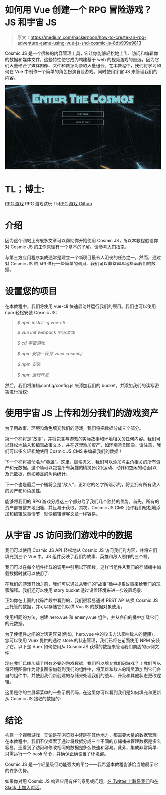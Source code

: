 # 如何用 Vue 创建一个 RPG 冒险游戏？JS 和宇宙 JS

> 原文：<https://medium.com/hackernoon/how-to-create-an-rpg-adventure-game-using-vue-js-and-cosmic-js-8db909e9813>

Cosmic JS 是一个很棒的内容管理工具，它让你能够轻松地上传、访问和编辑你的数据和媒体文件。这些特性使它成为构建基于 web 的视频游戏的首选，因为它们大量结合了媒体图像、文件和数据对象的大量组合。在本教程中，我们将学习如何在 Vue 中制作一个简单的角色扮演冒险游戏。同时使用宇宙 JS 来管理我们的内容。

![](img/ab3361504e5988f19070cab015b2cd94.png)

# TL；博士:

[RPG 游戏](https://cosmicjs.com/apps/vue-rpg-game)
RPG 游戏试玩 T5[RPG 游戏 Github](https://github.com/cosmicjs/vue-rpg-game)

# 介绍

因为这个网站上有很多文章可以帮助你开始使用 Cosmic JS，所以本教程假设你对 Cosmic JS 的工作原理有一个基本的了解。请参考[入门指南](https://cosmicjs.com/getting-started)。

与第三方应用程序集成通常是建立一个新项目最令人沮丧的任务之一。然而，通过对 Cosmic JS 的 API 进行一些简单的调用，我们可以非常容易地检索我们的数据。

# 设置您的项目

在本教程中，我们将使用 vue-cli 快速启动并运行我们的项目。我们也可以使用 npm 轻松安装 Cosmic JS:

> *$ npm install -g vue-cli*
> 
> *$ vue init webpack 宇宙游戏*
> 
> *$ cd 宇宙游戏*
> 
> *$ npm 安装—保存 vuex cosmicjs*
> 
> *$ npm 安装*
> 
> *$ npm 运行开发*

然后，我们将编辑/config/config.js 来添加我们的 bucket，并添加我们的读写密钥进行授权:

# 使用宇宙 JS 上传和划分我们的游戏资产

为了用故事、环境和角色填充我们的游戏，我们将把数据分成三个部分。

第一个桶将是“故事”，并将包含与游戏的实际故事和环境相关的任何内容。我们可以轻松地输入和编辑故事文本，并在这里添加资产，如环境背景图像。请注意，我们可以多么轻松地使用 Cosmic JS CMS 来编辑我们的数据！

下一个桶将被命名为“英雄”。这里，顾名思义，我们可以添加与主角相关的所有资产和元数据。这个桶可以包含所有英雄的精灵(例如:运动、动作和空闲的动画)以及元数据，例如英雄的角色统计。

下一个也是最后一个桶将会是“敌人”，正如它的名字所暗示的，将会拥有所有敌人的资产和角色属性。

能够将我们的 RPG 游戏分成这三个部分给了我们几个独特的优势。首先，所有的资产都被整齐地归档，并且易于获取。其次，Cosmic JS CMS 允许我们轻松地添加和编辑故事情节，就像编辑博客文章一样容易。

# 从宇宙 JS 访问我们游戏中的数据

我们可以使用 Cosmic JS API 轻松地从 Cosmic JS 访问我们的内容，并将它们填充到三个 Vue 中。JS 组件反映了我们为故事、英雄和敌人制作的三个桶。

我们可以在每个组件挂载的调用中引用以下函数，这样当组件从我们的存储桶中加载数据时就可以使用了:

在我们的游戏开始之前，我们可以通过从我们的“故事”桶中提取故事来给我们的玩家解释。我们还可以使用 story bucket 通过设置环境来进一步设置场景:

正如你在上面的代码片段中看到的，我们很容易通过 REST API 转换 Cosmic JS 上托管的数据，并可以存储它们以供 VueJS 的数据对象使用。

使用相同的方法，创建 hero.vue 和 enemy.vue 组件，并从各自的桶中加载它们的元数据。

为了使组件之间的对话更容易(例如，hero.vue 中的攻击方法影响敌人的健康)，您可以使用 Vuex 提供的通过 store 的状态管理，我们已经在前面使用 NPM 安装了它。以下是 Vuex 如何使用从 Cosmic JS 获得的数据来管理我们商店的示例文件:

现在我们已经加载了所有必要的游戏数据，我们可以填充我们的游戏了！我们可以将环境图像作为背景图像加载到我们的组件中，将英雄和敌人的精灵添加到它们各自的组件中，并使用我们新创建的存储来处理我们的战斗、升级和其他状态更改逻辑。

这里是你的主屏幕菜单的一些示例代码，在这里你可以看到我们是如何填充和更新从 Cosmic JS 接收的数据的:

# 结论

构建一个视频游戏，无论是在浏览器中还是在其他地方，都需要大量的数据管理。在本教程中，我们不仅探索了通过将数据分成三个不同的存储桶来管理数据是多么容易，还看到了访问和修改相同的数据是多么快速和容易。此外，集成非常简单:只需运行一个 bash 命令，并确保正确设置了环境键。

Cosmic JS 是一个轻量级但功能强大的平台——我希望本教程能够恰当地展示它的许多优势。

如果你对用 Cosmic JS 构建应用有任何意见或问题，[在 Twitter 上联系我们](https://twitter.com/cosmic_js)和[在 Slack 上加入对话](https://cosmicjs.com/community)。